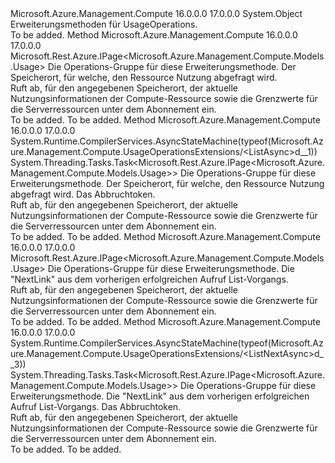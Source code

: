 <Type Name="UsageOperationsExtensions" FullName="Microsoft.Azure.Management.Compute.UsageOperationsExtensions">
  <TypeSignature Language="C#" Value="public static class UsageOperationsExtensions" />
  <TypeSignature Language="ILAsm" Value=".class public auto ansi abstract sealed beforefieldinit UsageOperationsExtensions extends System.Object" />
  <TypeSignature Language="DocId" Value="T:Microsoft.Azure.Management.Compute.UsageOperationsExtensions" />
  <TypeSignature Language="VB.NET" Value="Public Module UsageOperationsExtensions" />
  <TypeSignature Language="F#" Value="type UsageOperationsExtensions = class" />
  <AssemblyInfo>
    <AssemblyName>Microsoft.Azure.Management.Compute</AssemblyName>
    <AssemblyVersion>16.0.0.0</AssemblyVersion>
    <AssemblyVersion>17.0.0.0</AssemblyVersion>
  </AssemblyInfo>
  <Base>
    <BaseTypeName>System.Object</BaseTypeName>
  </Base>
  <Interfaces />
  <Docs>
    <summary>
            Erweiterungsmethoden für UsageOperations.
            </summary>
    <remarks>To be added.</remarks>
  </Docs>
  <Members>
    <Member MemberName="List">
      <MemberSignature Language="C#" Value="public static Microsoft.Rest.Azure.IPage&lt;Microsoft.Azure.Management.Compute.Models.Usage&gt; List (this Microsoft.Azure.Management.Compute.IUsageOperations operations, string location);" />
      <MemberSignature Language="ILAsm" Value=".method public static hidebysig class Microsoft.Rest.Azure.IPage`1&lt;class Microsoft.Azure.Management.Compute.Models.Usage&gt; List(class Microsoft.Azure.Management.Compute.IUsageOperations operations, string location) cil managed" />
      <MemberSignature Language="DocId" Value="M:Microsoft.Azure.Management.Compute.UsageOperationsExtensions.List(Microsoft.Azure.Management.Compute.IUsageOperations,System.String)" />
      <MemberSignature Language="VB.NET" Value="&lt;Extension()&gt;&#xA;Public Function List (operations As IUsageOperations, location As String) As IPage(Of Usage)" />
      <MemberSignature Language="F#" Value="static member List : Microsoft.Azure.Management.Compute.IUsageOperations * string -&gt; Microsoft.Rest.Azure.IPage&lt;Microsoft.Azure.Management.Compute.Models.Usage&gt;" Usage="Microsoft.Azure.Management.Compute.UsageOperationsExtensions.List (operations, location)" />
      <MemberType>Method</MemberType>
      <AssemblyInfo>
        <AssemblyName>Microsoft.Azure.Management.Compute</AssemblyName>
        <AssemblyVersion>16.0.0.0</AssemblyVersion>
        <AssemblyVersion>17.0.0.0</AssemblyVersion>
      </AssemblyInfo>
      <ReturnValue>
        <ReturnType>Microsoft.Rest.Azure.IPage&lt;Microsoft.Azure.Management.Compute.Models.Usage&gt;</ReturnType>
      </ReturnValue>
      <Parameters>
        <Parameter Name="operations" Type="Microsoft.Azure.Management.Compute.IUsageOperations" RefType="this" />
        <Parameter Name="location" Type="System.String" />
      </Parameters>
      <Docs>
        <param name="operations">
            Die Operations-Gruppe für diese Erweiterungsmethode.
            </param>
        <param name="location">
            Der Speicherort, für welche, den Ressource Nutzung abgefragt wird.
            </param>
        <summary>
            Ruft ab, für den angegebenen Speicherort, der aktuelle Nutzungsinformationen der Compute-Ressource sowie die Grenzwerte für die Serverressourcen unter dem Abonnement ein.
            </summary>
        <returns>To be added.</returns>
        <remarks>To be added.</remarks>
      </Docs>
    </Member>
    <Member MemberName="ListAsync">
      <MemberSignature Language="C#" Value="public static System.Threading.Tasks.Task&lt;Microsoft.Rest.Azure.IPage&lt;Microsoft.Azure.Management.Compute.Models.Usage&gt;&gt; ListAsync (this Microsoft.Azure.Management.Compute.IUsageOperations operations, string location, System.Threading.CancellationToken cancellationToken = null);" />
      <MemberSignature Language="ILAsm" Value=".method public static hidebysig class System.Threading.Tasks.Task`1&lt;class Microsoft.Rest.Azure.IPage`1&lt;class Microsoft.Azure.Management.Compute.Models.Usage&gt;&gt; ListAsync(class Microsoft.Azure.Management.Compute.IUsageOperations operations, string location, valuetype System.Threading.CancellationToken cancellationToken) cil managed" />
      <MemberSignature Language="DocId" Value="M:Microsoft.Azure.Management.Compute.UsageOperationsExtensions.ListAsync(Microsoft.Azure.Management.Compute.IUsageOperations,System.String,System.Threading.CancellationToken)" />
      <MemberSignature Language="F#" Value="static member ListAsync : Microsoft.Azure.Management.Compute.IUsageOperations * string * System.Threading.CancellationToken -&gt; System.Threading.Tasks.Task&lt;Microsoft.Rest.Azure.IPage&lt;Microsoft.Azure.Management.Compute.Models.Usage&gt;&gt;" Usage="Microsoft.Azure.Management.Compute.UsageOperationsExtensions.ListAsync (operations, location, cancellationToken)" />
      <MemberType>Method</MemberType>
      <AssemblyInfo>
        <AssemblyName>Microsoft.Azure.Management.Compute</AssemblyName>
        <AssemblyVersion>16.0.0.0</AssemblyVersion>
        <AssemblyVersion>17.0.0.0</AssemblyVersion>
      </AssemblyInfo>
      <Attributes>
        <Attribute>
          <AttributeName>System.Runtime.CompilerServices.AsyncStateMachine(typeof(Microsoft.Azure.Management.Compute.UsageOperationsExtensions/&lt;ListAsync&gt;d__1))</AttributeName>
        </Attribute>
      </Attributes>
      <ReturnValue>
        <ReturnType>System.Threading.Tasks.Task&lt;Microsoft.Rest.Azure.IPage&lt;Microsoft.Azure.Management.Compute.Models.Usage&gt;&gt;</ReturnType>
      </ReturnValue>
      <Parameters>
        <Parameter Name="operations" Type="Microsoft.Azure.Management.Compute.IUsageOperations" RefType="this" />
        <Parameter Name="location" Type="System.String" />
        <Parameter Name="cancellationToken" Type="System.Threading.CancellationToken" />
      </Parameters>
      <Docs>
        <param name="operations">
            Die Operations-Gruppe für diese Erweiterungsmethode.
            </param>
        <param name="location">
            Der Speicherort, für welche, den Ressource Nutzung abgefragt wird.
            </param>
        <param name="cancellationToken">
            Das Abbruchtoken.
            </param>
        <summary>
            Ruft ab, für den angegebenen Speicherort, der aktuelle Nutzungsinformationen der Compute-Ressource sowie die Grenzwerte für die Serverressourcen unter dem Abonnement ein.
            </summary>
        <returns>To be added.</returns>
        <remarks>To be added.</remarks>
      </Docs>
    </Member>
    <Member MemberName="ListNext">
      <MemberSignature Language="C#" Value="public static Microsoft.Rest.Azure.IPage&lt;Microsoft.Azure.Management.Compute.Models.Usage&gt; ListNext (this Microsoft.Azure.Management.Compute.IUsageOperations operations, string nextPageLink);" />
      <MemberSignature Language="ILAsm" Value=".method public static hidebysig class Microsoft.Rest.Azure.IPage`1&lt;class Microsoft.Azure.Management.Compute.Models.Usage&gt; ListNext(class Microsoft.Azure.Management.Compute.IUsageOperations operations, string nextPageLink) cil managed" />
      <MemberSignature Language="DocId" Value="M:Microsoft.Azure.Management.Compute.UsageOperationsExtensions.ListNext(Microsoft.Azure.Management.Compute.IUsageOperations,System.String)" />
      <MemberSignature Language="VB.NET" Value="&lt;Extension()&gt;&#xA;Public Function ListNext (operations As IUsageOperations, nextPageLink As String) As IPage(Of Usage)" />
      <MemberSignature Language="F#" Value="static member ListNext : Microsoft.Azure.Management.Compute.IUsageOperations * string -&gt; Microsoft.Rest.Azure.IPage&lt;Microsoft.Azure.Management.Compute.Models.Usage&gt;" Usage="Microsoft.Azure.Management.Compute.UsageOperationsExtensions.ListNext (operations, nextPageLink)" />
      <MemberType>Method</MemberType>
      <AssemblyInfo>
        <AssemblyName>Microsoft.Azure.Management.Compute</AssemblyName>
        <AssemblyVersion>16.0.0.0</AssemblyVersion>
        <AssemblyVersion>17.0.0.0</AssemblyVersion>
      </AssemblyInfo>
      <ReturnValue>
        <ReturnType>Microsoft.Rest.Azure.IPage&lt;Microsoft.Azure.Management.Compute.Models.Usage&gt;</ReturnType>
      </ReturnValue>
      <Parameters>
        <Parameter Name="operations" Type="Microsoft.Azure.Management.Compute.IUsageOperations" RefType="this" />
        <Parameter Name="nextPageLink" Type="System.String" />
      </Parameters>
      <Docs>
        <param name="operations">
            Die Operations-Gruppe für diese Erweiterungsmethode.
            </param>
        <param name="nextPageLink">
            Die "NextLink" aus dem vorherigen erfolgreichen Aufruf List-Vorgangs.
            </param>
        <summary>
            Ruft ab, für den angegebenen Speicherort, der aktuelle Nutzungsinformationen der Compute-Ressource sowie die Grenzwerte für die Serverressourcen unter dem Abonnement ein.
            </summary>
        <returns>To be added.</returns>
        <remarks>To be added.</remarks>
      </Docs>
    </Member>
    <Member MemberName="ListNextAsync">
      <MemberSignature Language="C#" Value="public static System.Threading.Tasks.Task&lt;Microsoft.Rest.Azure.IPage&lt;Microsoft.Azure.Management.Compute.Models.Usage&gt;&gt; ListNextAsync (this Microsoft.Azure.Management.Compute.IUsageOperations operations, string nextPageLink, System.Threading.CancellationToken cancellationToken = null);" />
      <MemberSignature Language="ILAsm" Value=".method public static hidebysig class System.Threading.Tasks.Task`1&lt;class Microsoft.Rest.Azure.IPage`1&lt;class Microsoft.Azure.Management.Compute.Models.Usage&gt;&gt; ListNextAsync(class Microsoft.Azure.Management.Compute.IUsageOperations operations, string nextPageLink, valuetype System.Threading.CancellationToken cancellationToken) cil managed" />
      <MemberSignature Language="DocId" Value="M:Microsoft.Azure.Management.Compute.UsageOperationsExtensions.ListNextAsync(Microsoft.Azure.Management.Compute.IUsageOperations,System.String,System.Threading.CancellationToken)" />
      <MemberSignature Language="F#" Value="static member ListNextAsync : Microsoft.Azure.Management.Compute.IUsageOperations * string * System.Threading.CancellationToken -&gt; System.Threading.Tasks.Task&lt;Microsoft.Rest.Azure.IPage&lt;Microsoft.Azure.Management.Compute.Models.Usage&gt;&gt;" Usage="Microsoft.Azure.Management.Compute.UsageOperationsExtensions.ListNextAsync (operations, nextPageLink, cancellationToken)" />
      <MemberType>Method</MemberType>
      <AssemblyInfo>
        <AssemblyName>Microsoft.Azure.Management.Compute</AssemblyName>
        <AssemblyVersion>16.0.0.0</AssemblyVersion>
        <AssemblyVersion>17.0.0.0</AssemblyVersion>
      </AssemblyInfo>
      <Attributes>
        <Attribute>
          <AttributeName>System.Runtime.CompilerServices.AsyncStateMachine(typeof(Microsoft.Azure.Management.Compute.UsageOperationsExtensions/&lt;ListNextAsync&gt;d__3))</AttributeName>
        </Attribute>
      </Attributes>
      <ReturnValue>
        <ReturnType>System.Threading.Tasks.Task&lt;Microsoft.Rest.Azure.IPage&lt;Microsoft.Azure.Management.Compute.Models.Usage&gt;&gt;</ReturnType>
      </ReturnValue>
      <Parameters>
        <Parameter Name="operations" Type="Microsoft.Azure.Management.Compute.IUsageOperations" RefType="this" />
        <Parameter Name="nextPageLink" Type="System.String" />
        <Parameter Name="cancellationToken" Type="System.Threading.CancellationToken" />
      </Parameters>
      <Docs>
        <param name="operations">
            Die Operations-Gruppe für diese Erweiterungsmethode.
            </param>
        <param name="nextPageLink">
            Die "NextLink" aus dem vorherigen erfolgreichen Aufruf List-Vorgangs.
            </param>
        <param name="cancellationToken">
            Das Abbruchtoken.
            </param>
        <summary>
            Ruft ab, für den angegebenen Speicherort, der aktuelle Nutzungsinformationen der Compute-Ressource sowie die Grenzwerte für die Serverressourcen unter dem Abonnement ein.
            </summary>
        <returns>To be added.</returns>
        <remarks>To be added.</remarks>
      </Docs>
    </Member>
  </Members>
</Type>